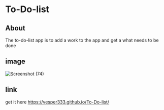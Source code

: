 # To-Do-list
## About
The to-do-list app is to add a work to the app and get a what needs to be done
## image
![Screenshot (74)](https://github.com/Vesper333/To-Do-list/assets/119783199/66f0a859-2d52-4143-b27f-26d1eb9894ce)
## link
get it here https://vesper333.github.io/To-Do-list/
